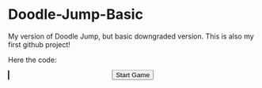 # Doodle-Jump-Basic
My version of Doodle Jump, but basic downgraded version.
This is also my first github project!

Here the code:

<!DOCTYPE html>
<html>
<head>
  <title>Basic Doodle Jump HTML Game</title>
  <meta charset="UTF-8">
  <style>
    html, body {
      height: 100%;
      margin: 0;
    }

    body {
      display: flex;
      align-items: center;
      justify-content: center;
      flex-direction: column; /* Align content vertically */
    }

    canvas {
      border: 1px solid black;
    }

    #gameContainer {
      position: relative;
    }

    #startButton {
      position: absolute;
      top: 50%;
      left: 50%;
      transform: translate(-50%, -50%);
    }

    #killScreen {
      display: none;
      position: absolute;
      top: 50%;
      left: 50%;
      transform: translate(-50%, -50%);
      background-color: rgba(255, 255, 255, 0.8);
      padding: 20px;
      border: 2px solid black;
      text-align: center;
    }

    #resetButton {
      margin-top: 20px; /* Add some space between the Play Again button and other elements */
    }
  </style>
</head>
<body>
  <div id="gameContainer">
    <button id="startButton">Start Game</button> <!-- Start Game button -->
    <canvas width="375" height="667" id="game"></canvas>
  </div>
  <div id="killScreen">
    <h2>Game Over</h2>
    <p>Your Score: <span id="playerScore"></span></p>
    <p>High Score: <span id="highScore"></span></p>
    <p>Enemies Killed: <span id="enemiesKilled"></span></p>
    <button id="resetButton" onclick="resetGame()">Play Again</button>
  </div>
  <script>
    const canvas = document.getElementById('game');
    const context = canvas.getContext('2d');

    const platformWidth = 65;
    const platformHeight = 20;
    const platformStart = canvas.height - 50;

    const gravity = 0.33;
    const drag = 0.3;
    const bounceVelocity = -12.5;

    let minPlatformSpace = 15;
    let maxPlatformSpace = 20;

    let platforms = [{
      x: canvas.width / 2 - platformWidth / 2,
      y: platformStart
    }];

    const doodle = {
      width: 40,
      height: 60,
      x: canvas.width / 2 - 20,
      y: platformStart - 60,
      dx: 0,
      dy: 0
    };

    class Enemy {
      constructor(x, y) {
        this.width = 30;
        this.height = 30;
        this.x = x;
        this.y = y;
        this.dx = 2;
      }

      update() {
        this.x += this.dx;
        if (this.x + this.width > canvas.width || this.x < 0) {
          this.dx *= -1;
        }
      }

      draw() {
        context.fillStyle = 'red';
        context.fillRect(this.x, this.y, this.width, this.height);
      }
    }

    class BrokenPlatform {
      constructor(x, y) {
        this.x = x;
        this.y = y;
        this.width = platformWidth;
        this.height = platformHeight;
        this.jumpCount = 0;
        this.maxJumps = Math.floor(Math.random() * 3) + 1;
      }

      draw() {
        context.fillStyle = 'orange';
        context.fillRect(this.x, this.y, this.width, this.height);
        context.fillStyle = 'black';
        context.font = '16px Arial';
        context.fillText(this.maxJumps - this.jumpCount, this.x + this.width / 2 - 5, this.y + this.height / 2 + 5);
      }
    }

    class MovingPlatform {
      constructor(x, y) {
        this.x = x;
        this.y = y;
        this.width = platformWidth;
        this.height = platformHeight;
        this.dx = 2;
        this.direction = 1;
      }

      update() {
        this.x += this.dx * this.direction;
        if (this.x + this.width > canvas.width || this.x < 0) {
          this.direction *= -1;
        }
      }

      draw() {
        context.fillStyle = 'lightblue';
        context.fillRect(this.x, this.y, this.width, this.height);
      }
    }

    class Projectile {
      constructor(x, y, dx, dy) {
        this.width = 10;
        this.height = 10;
        this.x = x;
        this.y = y;
        this.dx = dx;
        this.dy = dy;
      }

      update() {
        this.x += this.dx;
        this.y += this.dy;
      }

      draw() {
        context.fillStyle = 'blue';
        context.fillRect(this.x, this.y, this.width, this.height);
      }
    }

    let enemies = [];
    let movingPlatforms = [];
    let projectiles = [];

    let playerDir = 0;
    let keydown = false;
    let prevDoodleY = doodle.y;

    let score = 0;
    let highScore = 0;
    let highestPoint = doodle.y;
    let enemiesKilled = 0; // Track the number of enemies killed

    let isGameOver = false;

    function loop() {
      if (isGameOver) return;

      requestAnimationFrame(loop);
      context.clearRect(0, 0, canvas.width, canvas.height);

      doodle.dy += gravity;

      if (doodle.y < canvas.height / 2 && doodle.dy < 0) {
        platforms.forEach(function(platform) {
          platform.y += -doodle.dy;
        });

        movingPlatforms.forEach(function(platform) {
          platform.update();
        });

        enemies.forEach(function(enemy) {
          enemy.y += -doodle.dy;
        });

        projectiles.forEach(function(projectile) {
          projectile.y += -doodle.dy;
        });

        while (platforms[platforms.length - 1].y > 0) {
          const isBroken = Math.random() < 0.2;
          const isNewMovingPlatform = Math.random() < 0.1;
          let newPlatform;

          if (isNewMovingPlatform) {
            newPlatform = new MovingPlatform(random(25, canvas.width - 25 - platformWidth), platforms[platforms.length - 1].y - (platformHeight + random(minPlatformSpace, maxPlatformSpace)));
            movingPlatforms.push(newPlatform);
          } else {
            newPlatform = isBroken ? new BrokenPlatform(random(25, canvas.width - 25 - platformWidth), platforms[platforms.length - 1].y - (platformHeight + random(minPlatformSpace, maxPlatformSpace)))
                                    : { x: random(25, canvas.width - 25 - platformWidth), y: platforms[platforms.length - 1].y - (platformHeight + random(minPlatformSpace, maxPlatformSpace)) };
          }

          platforms.push(newPlatform);

          if (!isBroken && !isNewMovingPlatform && Math.random() < 0.2) {
            enemies.push(new Enemy(newPlatform.x + platformWidth / 2 - 15, newPlatform.y - 30));
          }

          minPlatformSpace += 0.5;
          maxPlatformSpace += 0.5;
          maxPlatformSpace = Math.min(maxPlatformSpace, canvas.height / 2);
        }
      } else {
        doodle.y += doodle.dy;
      }

      if (!keydown) {
        if (playerDir < 0) {
          doodle.dx += drag;
          if (doodle.dx > 0) {
            doodle.dx = 0;
            playerDir = 0;
          }
        } else if (playerDir > 0) {
          doodle.dx  -= drag;
          if (doodle.dx < 0) {
            doodle.dx = 0;
            playerDir = 0;
          }
        }
      }

      doodle.x += doodle.dx;

      if (doodle.x + doodle.width < 0) {
        doodle.x = canvas.width;
      } else if (doodle.x > canvas.width) {
        doodle.x = -doodle.width;
      }

      platforms.forEach(function(platform, index) {
        if (platform instanceof BrokenPlatform) {
          platform.draw();
        } else {
          context.fillStyle = 'green';
          context.fillRect(platform.x, platform.y, platformWidth, platformHeight);
        }

        if (
          doodle.dy > 0 &&
          prevDoodleY + doodle.height <= platform.y &&
          doodle.x < platform.x + platformWidth &&
          doodle.x + doodle.width > platform.x &&
          doodle.y < platform.y + platformHeight &&
          doodle.y + doodle.height > platform.y
        ) {
          doodle.y = platform.y - doodle.height;
          doodle.dy = bounceVelocity;

          if (platform instanceof BrokenPlatform) {
            platform.jumpCount++;
            if (platform.jumpCount >= platform.maxJumps) {
              platforms.splice(index, 1);
            }
          }
        }
      });

      movingPlatforms.forEach(function(platform) {
        platform.draw();
        if (
          doodle.dy < 0 &&
          doodle.y + doodle.height >= platform.y &&
          doodle.x < platform.x + platformWidth &&
          doodle.x + doodle.width > platform.x &&
          doodle.y < platform.y + platformHeight &&
          doodle.y + doodle.height > platform.y
        ) {
          doodle.y = platform.y - doodle.height;
          doodle.dy = bounceVelocity;
        }
      });

      projectiles.forEach(function(projectile, index) {
        projectile.update();
        projectile.draw();

        enemies.forEach(function(enemy, enemyIndex) {
          if (
            projectile.x < enemy.x + enemy.width &&
            projectile.x + projectile.width > enemy.x &&
            projectile.y < enemy.y + enemy.height &&
            projectile.y + projectile.height > enemy.y
          ) {
            enemies.splice(enemyIndex, 1); // Remove the enemy
            projectiles.splice(index, 1); // Remove the projectile
            enemiesKilled++; // Increment the number of enemies killed
            score += 10; // Add 10 points for killing an enemy
          }
        });

        if (projectile.y < 0 || projectile.y > canvas.height || projectile.x < 0 || projectile.x > canvas.width) {
          projectiles.splice(index, 1); // Remove the projectile if it goes off-screen
        }
      });

      enemies.forEach(function(enemy) {
        enemy.update();
        enemy.draw();
        if (
          doodle.x < enemy.x + enemy.width &&
          doodle.x + doodle.width > enemy.x &&
          doodle.y < enemy.y + enemy.height &&
          doodle.y + doodle.height > enemy.y
        ) {
          endGame();
        }
      });

      context.fillStyle = 'yellow';
      context.fillRect(doodle.x, doodle.y, doodle.width, doodle.height);

      if (doodle.y < highestPoint) {
        highestPoint = doodle.y;
        score = Math.floor((canvas.height - highestPoint) / 10);
      }

      highScore = Math.max(highScore, score);

      context.fillStyle = 'black';
      context.font = '20px Arial';
      context.fillText('Score: ' + score, 10, 30);
      context.fillText('High Score: ' + highScore, 10, 60);
      context.fillText('Enemies Killed: ' + enemiesKilled, 10, 90); // Display enemies killed

      prevDoodleY = doodle.y;

      platforms = platforms.filter(function(platform) {
        return platform.y < canvas.height;
      });

      enemies = enemies.filter(function(enemy) {
        return enemy.y < canvas.height;
      });

      movingPlatforms = movingPlatforms.filter(function(platform) {
        return platform.y < canvas.height;
      });

      if (doodle.y > canvas.height) {
        endGame();
      }
    }

    document.addEventListener('keydown', function(e) {
      if (e.which === 37) {
        keydown = true;
        playerDir = -1;
        doodle.dx = -3;
      } else if (e.which === 39) {
        keydown = true;
        playerDir = 1;
        doodle.dx = 3;
      } else if (e.which === 32) { // Space key
        shootProjectile();
      }
    });

    document.addEventListener('keyup', function(e) {
      keydown = false;
    });

    document.getElementById('startButton').addEventListener('click', startGame);

    function startGame() {
      isGameOver = false;
      highestPoint = doodle.y; // Reset highest point at start
      requestAnimationFrame(loop);
      document.getElementById('startButton').style.display = 'none';
    }

    function random(min, max) {
      return Math.random() * (max - min) + min;
    }

    function shootProjectile() {
      const projectile = new Projectile(doodle.x + doodle.width / 2 - 5, doodle.y, 0, -5);
      projectiles.push(projectile);
    }

    function endGame() {
      isGameOver = true;
      document.getElementById('playerScore').textContent = score;
      document.getElementById('highScore').textContent = highScore;
      document.getElementById('enemiesKilled').textContent = enemiesKilled; // Display enemies killed
      document.getElementById('killScreen').style.display = 'block';
    }

    function resetGame() {
      platforms = [{
        x: canvas.width / 2 - platformWidth / 2,
        y: platformStart
      }];
      let spawnPlatformIndex = Math.floor(Math.random() * platforms.length);
      doodle.x = platforms[spawnPlatformIndex].x + platformWidth / 2 - doodle.width / 2;
      doodle.y = platforms[spawnPlatformIndex].y - doodle.height;
      doodle.dy = 0;
      score = 0;
      highestPoint = doodle.y;
      minPlatformSpace = 15;
      maxPlatformSpace = 20;
      enemies = [];
      movingPlatforms = [];
      projectiles = [];
      enemiesKilled = 0; // Reset enemies killed
      isGameOver = false;
      requestAnimationFrame(loop);
      document.getElementById('killScreen').style.display = 'none';
    }
  </script>
</body>
</html>
